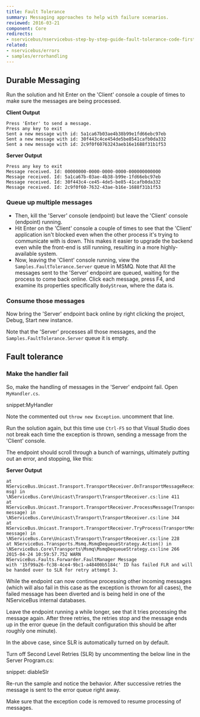 ```yaml
---
title: Fault Tolerance
summary: Messaging approaches to help with failure scenarios.
reviewed: 2016-03-21
component: Core
redirects:
- nservicebus/nservicebus-step-by-step-guide-fault-tolerance-code-first
related:
- nservicebus/errors
- samples/errorhandling
---
```


## Durable Messaging

Run the solution and hit Enter on the 'Client' console a couple of times to make sure the messages are being processed.

**Client Output**

```no-highlight
Press 'Enter' to send a message.
Press any key to exit
Sent a new message with id: 5a1ca67b03ae4b38b99e1fd66ebc97eb
Sent a new message with id: 30f443c4ce454de5be8541cafb0da332
Sent a new message with id: 2c9f0f60763243aeb16e1688f31b1f53
```

**Server Output**

```no-highlight
Press any key to exit
Message received. Id: 00000000-0000-0000-0000-000000000000
Message received. Id: 5a1ca67b-03ae-4b38-b99e-1fd66ebc97eb
Message received. Id: 30f443c4-ce45-4de5-be85-41cafb0da332
Message received. Id: 2c9f0f60-7632-43ae-b16e-1688f31b1f53
```


### Queue up multiple messages

 * Then, kill the 'Server' console (endpoint) but leave the 'Client' console (endpoint) running.
 * Hit Enter on the 'Client' console a couple of times to see that the 'Client' application isn't blocked even when the other process it's trying to communicate with is down. This makes it easier to upgrade the backend even while the front-end is still running, resulting in a more highly-available system.
 * Now, leaving the 'Client' console running, view the `Samples.FaultTolerance.Server` queue in MSMQ. Note that All the messages sent to the 'Server' endpoint are queued, waiting for the process to come back online. Click each message, press F4, and examine its properties specifically `BodyStream`, where the data is.


### Consume those messages

Now bring the 'Server' endpoint back online by right clicking the project, Debug, Start new instance.

Note that the 'Server' processes all those messages, and the `Samples.FaultTolerance.Server` queue it is empty.


## Fault tolerance


### Make the handler fail

So, make the handling of messages in the 'Server' endpoint fail. Open `MyHandler.cs`.

snippet:MyHandler

Note the commented out `throw new Exception`. uncomment that line.

Run the solution again, but this time use `Ctrl-F5` so that Visual Studio does not break each time the exception is thrown, sending a message from the 'Client' console.

The endpoint should scroll through a bunch of warnings, ultimately putting out an error, and stopping, like this:

**Server Output**

```no-highlight
at NServiceBus.Unicast.Transport.TransportReceiver.OnTransportMessageReceived(TransportMessage msg) in
\NServiceBus.Core\Unicast\Transport\TransportReceiver.cs:line 411
at NServiceBus.Unicast.Transport.TransportReceiver.ProcessMessage(TransportMessage message) in
\NServiceBus.Core\Unicast\Transport\TransportReceiver.cs:line 344
at NServiceBus.Unicast.Transport.TransportReceiver.TryProcess(TransportMessage message) in
\NServiceBus.Core\Unicast\Transport\TransportReceiver.cs:line 228
at NServiceBus.Transports.Msmq.MsmqDequeueStrategy.Action() in
\NServiceBus.Core\Transports\Msmq\MsmqDequeueStrategy.cs:line 266
2015-04-24 10:59:57.752 WARN  NServiceBus.Faults.Forwarder.FaultManager Message
with '15f99a26-fc38-4ce4-9bc1-a48400b5184c' ID has failed FLR and will be handed over to SLR for retry attempt 3.
```

While the endpoint can now continue processing other incoming messages (which will also fail in this case as the exception is thrown for all cases), the failed message has been diverted and is being held in one of the NServiceBus internal databases.

Leave the endpoint running a while longer, see that it tries processing the message again. After three retries, the retries stop and the message ends up in the error queue (in the default configuration this should be after roughly one minute).

In the above case, since SLR is automatically turned on by default.

Turn off Second Level Retries (SLR) by uncommenting the below line in the Server Program.cs:

snippet: diableSlr

Re-run the sample and notice the behavior. After successive retries the message is sent to the error queue right away.

Make sure that the exception code is removed to resume processing of messages.